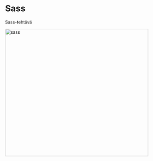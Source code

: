 # Sass
Sass-tehtävä


<img width="465" height="416" alt="sass" src="https://github.com/user-attachments/assets/aed5529f-621e-48e1-a040-fb6d773f9460" />

